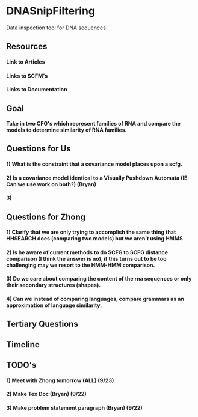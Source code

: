 # DNASnipFiltering
Data inspection tool for DNA sequences

## Resources


#### Link to Articles


#### Links to SCFM's


#### Links to Documentation


## Goal
#### Take in two CFG's which represent families of RNA and compare the models to determine similarity of RNA families. 


## Questions for Us

#### 1) What is the constraint that a covariance model places upon a scfg. 
#### 2) Is a covariance model identical to a Visually Pushdown Automata (IE Can we use work on both?) (Bryan)
#### 3) 


## Questions for Zhong

#### 1) Clarify that we are only trying to accomplish the same thing that HHSEARCH does (comparing two models) but we aren't using HMMS
#### 2) Is he aware of current methods to do SCFG to SCFG distance comparison (I think the answer is no), if this turns out to be too challenging may we resort to the HMM-HMM comparison.  
#### 3) Do we care about comparing the content of the rna sequences or only their secondary structures (shapes). 
#### 4) Can we instead of comparing languages, compare grammars as an approximation of language similarity. 




## Tertiary Questions

#### 



## Timeline


## TODO's 
#### 1) Meet with Zhong tomorrow (ALL) (9/23)
#### 2) Make Tex Doc (Bryan) (9/22)
#### 3) Make problem statement paragraph (Bryan) (9/22)
